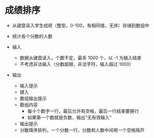 # 成绩排序

- 从键盘读入学生成绩（整型，0-100，有相同值，无序）存储到数组中
- 统计各个分数的人数

- 输入
    - 数据从键盘读入，个数不定，最多 1000 个，以 -1 为输入结束
    - 不考虑非法输入（分数超限，非法字符，输入超过 1000）
- 输出
    - 输入提示
    - 键入
    - 数组输出提示
    - 数组内容
        - 每十个数字一行，最后允许有空格，最后一行结束要换行
        - 如果第一个数就是负数，输出“无有效输入”
    - 输出提示
    - 分数降序排列，一个分数一行，分数和人数中间用一个空格隔开
